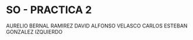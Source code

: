 SO - PRACTICA 2
============

AURELIO BERNAL RAMIREZ
DAVID ALFONSO VELASCO
CARLOS ESTEBAN GONZALEZ IZQUIERDO
